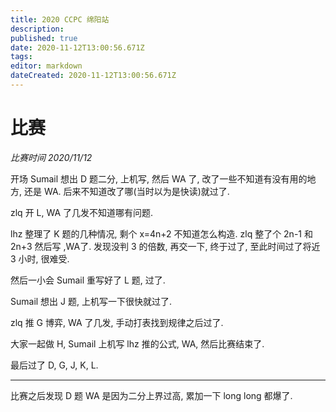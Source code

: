 ```yaml
---
title: 2020 CCPC 绵阳站
description: 
published: true
date: 2020-11-12T13:00:56.671Z
tags: 
editor: markdown
dateCreated: 2020-11-12T13:00:56.671Z
---
```


# 比赛

*比赛时间 2020/11/12*

开场 Sumail 想出 D 题二分, 上机写, 然后 WA 了, 改了一些不知道有没有用的地方, 还是 WA. 后来不知道改了哪(当时以为是快读)就过了.

zlq 开 L, WA 了几发不知道哪有问题.

lhz 整理了 K 题的几种情况, 剩个 x=4n+2 不知道怎么构造. zlq 整了个 2n-1 和 2n+3 然后写  ,WA了. 发现没判 3 的倍数, 再交一下, 终于过了, 至此时间过了将近 3 小时, 很难受.

然后一小会 Sumail 重写好了 L 题, 过了.

Sumail 想出 J 题, 上机写一下很快就过了.

zlq 推 G 博弈, WA 了几发, 手动打表找到规律之后过了.

大家一起做 H, Sumail 上机写 lhz 推的公式, WA, 然后比赛结束了.

最后过了 D, G, J, K, L.

---

比赛之后发现 D 题 WA 是因为二分上界过高, 累加一下 long long 都爆了.
